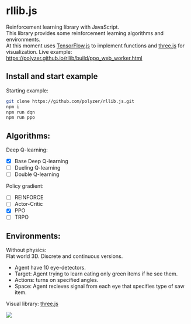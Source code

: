 # rllib.js
Reinforcement learning library with JavaScript.  
This library provides some reinforcement learning algorithms and environments.  
At this moment uses [TensorFlow.js](!https://github.com/tensorflow/tfjs) to implement functions and [three.js](!https://threejs.org/) for visualization.
Live example: https://polyzer.github.io/rllib/build/ppo_web_worker.html

## Install and start example
Starting example:
```bash
git clone https://github.com/polyzer/rllib.js.git  
npm i  
npm run dqn  
npm run ppo
```
## Algorithms:  
Deep Q-learning:  
- [x] Base Deep Q-learning  
- [ ] Dueling Q-learning  
- [ ] Double Q-learning  

Policy gradient:  
- [ ] REINFORCE  
- [ ] Actor-Critic  
- [x] PPO  
- [ ] TRPO  

## Environments:
Without physics:  
Flat world 3D. 
Discrete and continuous versions.
* Agent have 10 eye-detectors.  
* Target: Agent trying to learn eating only green items if he see them.  
* Actions: turns on specified angles.  
* Space: Agent recieves signal from each eye that specifies type of saw item.  

Visual library: [three.js](!https://threejs.org/)

![](./readme/output.gif)
